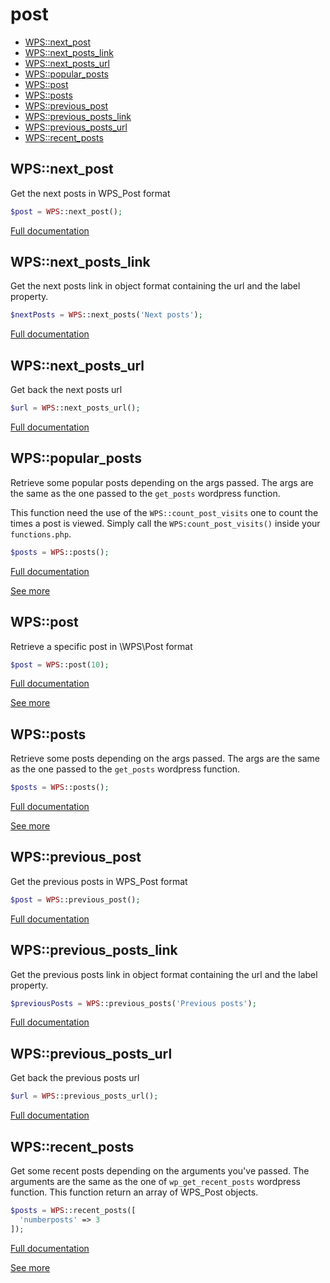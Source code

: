 # post

- [WPS::next_post](#WPS_next_post)
- [WPS::next_posts_link](#WPS_next_posts_link)
- [WPS::next_posts_url](#WPS_next_posts_url)
- [WPS::popular_posts](#WPS_popular_posts)
- [WPS::post](#WPS_post)
- [WPS::posts](#WPS_posts)
- [WPS::previous_post](#WPS_previous_post)
- [WPS::previous_posts_link](#WPS_previous_posts_link)
- [WPS::previous_posts_url](#WPS_previous_posts_url)
- [WPS::recent_posts](#WPS_recent_posts)
<a name="WPS_next_post"></a>
## WPS::next_post
Get the next posts in WPS_Post format
```php
$post = WPS::next_post();
```

[Full documentation](/doc/src/functions/post/next_post.md)

<a name="WPS_next_posts_link"></a>
## WPS::next_posts_link
Get the next posts link in object format containing the url and the label property.
```php
$nextPosts = WPS::next_posts('Next posts');
```

[Full documentation](/doc/src/functions/post/next_posts_link.md)

<a name="WPS_next_posts_url"></a>
## WPS::next_posts_url
Get back the next posts url

```php
$url = WPS::next_posts_url();
```

[Full documentation](/doc/src/functions/post/next_posts_url.md)

<a name="WPS_popular_posts"></a>
## WPS::popular_posts
Retrieve some popular posts depending on the args passed.
The args are the same as the one passed to the `get_posts` wordpress function.

This function need the use of the `WPS::count_post_visits` one to count the times a post is viewed.
Simply call the `WPS:count_post_visits()` inside your `functions.php`.

```php
$posts = WPS::posts();
```

[Full documentation](/doc/src/functions/post/popular_posts.md)

[See more](https://codex.wordpress.org/Template_Tags/get_posts)

<a name="WPS_post"></a>
## WPS::post
Retrieve a specific post in \WPS\Post format
```php
$post = WPS::post(10);
```

[Full documentation](/doc/src/functions/post/post.md)

[See more](https://developer.wordpress.org/reference/functions/get_post/)

<a name="WPS_posts"></a>
## WPS::posts
Retrieve some posts depending on the args passed.
The args are the same as the one passed to the `get_posts` wordpress function.
```php
$posts = WPS::posts();
```

[Full documentation](/doc/src/functions/post/posts.md)

[See more](https://codex.wordpress.org/Template_Tags/get_posts)

<a name="WPS_previous_post"></a>
## WPS::previous_post
Get the previous posts in WPS_Post format
```php
$post = WPS::previous_post();
```

[Full documentation](/doc/src/functions/post/previous_post.md)

<a name="WPS_previous_posts_link"></a>
## WPS::previous_posts_link
Get the previous posts link in object format containing the url and the label property.
```php
$previousPosts = WPS::previous_posts('Previous posts');
```

[Full documentation](/doc/src/functions/post/previous_posts_link.md)

<a name="WPS_previous_posts_url"></a>
## WPS::previous_posts_url
Get back the previous posts url

```php
$url = WPS::previous_posts_url();
```

[Full documentation](/doc/src/functions/post/previous_posts_url.md)

<a name="WPS_recent_posts"></a>
## WPS::recent_posts
Get some recent posts depending on the arguments you've passed.
The arguments are the same as the one of `wp_get_recent_posts` wordpress function.
This function return an array of WPS_Post objects.
```php
$posts = WPS::recent_posts([
  'numberposts' => 3
]);
```

[Full documentation](/doc/src/functions/post/recent_posts.md)

[See more](https://codex.wordpress.org/Function_Reference/wp_get_recent_posts)

